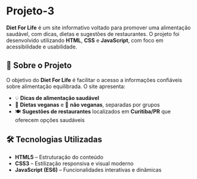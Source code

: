 # Projeto-3

**Diet For Life** é um site informativo voltado para promover uma alimentação saudável, com dicas, dietas e sugestões de restaurantes. O projeto foi desenvolvido utilizando **HTML**, **CSS** e **JavaScript**, com foco em acessibilidade e usabilidade.

## 🌱 Sobre o Projeto

O objetivo do **Diet For Life** é facilitar o acesso a informações confiáveis sobre alimentação equilibrada. O site apresenta:

- 💡 **Dicas de alimentação saudável**
- 🥦 **Dietas veganas** e 🍗 **não veganas**, separadas por grupos 
- 🍽️ **Sugestões de restaurantes** localizados em **Curitiba/PR** que oferecem opções saudáveis

## 🛠️ Tecnologias Utilizadas

- **HTML5** – Estruturação do conteúdo
- **CSS3** – Estilização responsiva e visual moderno
- **JavaScript (ES6)** – Funcionalidades interativas e dinâmicas
